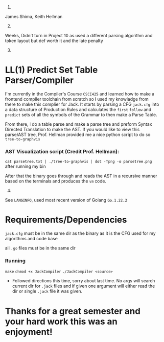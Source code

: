 1) 
James Shima, Keith Hellman

2) 
Weeks, Didn't turn in Project 10 as used a different parsing algorithm and token layout but def worth it and the late penalty

3) 
# LL(1) Predict Set Table Parser/Compiler 
I'm currently in the Compiler's Course `CSCI425` and learned how to make a frontend compiler toolchain from scratch so I used my knowladge from there to make this complier for Jack. It starts by parsing a CFG `jack.cfg` into a data structure of Production Rules and calculates the `first` `follow` and `predict` sets of all the symbols of the Grammar to then make a Parse Table.

From there, I do a table parse and make a parse tree and preform Syntax Directed Translation to make the AST.
If you would like to view this parse/AST tree, Prof. Hellman provided me a nice python script to do so `tree-to-graphvis`

### AST Visualization script (Credit Prof. Hellman):
`cat parsetree.txt | ./tree-to-graphvis | dot -Tpng -o parsetree.png` after running my bin

After that the binary goes through and reads the AST in a recursive manner based on the terminals and produces the `vm` code.

4) 
See `LANGINFO`, used most recent version of Golang `Go.1.22.2`

# Requirements/Dependencies
`jack.cfg` must be in the same dir as the binary as it is the CFG used for my algorithms and code base

all `.go` files must be in the same dir 

### Running
`make`
`chmod +x JackCompiler`
`./JackCompiler <source>`

- Followed directions this time, sorry about last time. No args will search current dir for `.jack` files and if given one argument will either read the dir or single `.jack` file it was given.

# Thanks for a great semester and your hard work this was an enjoyment!